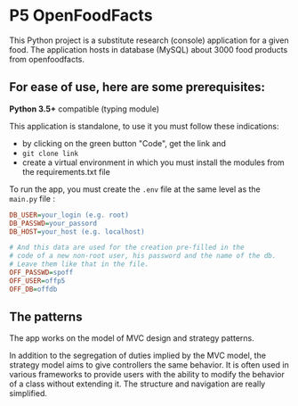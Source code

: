 # P5 OpenFoodFacts

This Python project is a substitute research (console) application for a given food.
The application hosts in database (MySQL) about 3000 food products from openfoodfacts.

## For ease of use, here are some prerequisites: 

**Python 3.5+** compatible (typing module)

This application is standalone, to use it you must follow these indications:
- by clicking on the green button "Code", get the link and
-  `git clone link`
-  create a virtual environment in which you must install the modules from the requirements.txt file

To run the app, you must create the `.env` file at the same level as the `main.py` file :
```ini
DB_USER=your_login (e.g. root)
DB_PASSWD=your_passord
DB_HOST=your_host (e.g. localhost)

# And this data are used for the creation pre-filled in the 
# code of a new non-root user, his password and the name of the db.
# Leave them like that in the file.
OFF_PASSWD=spoff
OFF_USER=offp5
OFF_DB=offdb
```



## The patterns

The app works on the model of MVC design and strategy patterns.

In addition to the segregation of duties implied by the MVC model, the strategy model aims to give controllers the same behavior.
It is often used in various frameworks to provide users with the ability to modify the behavior of a class without extending it. The structure and navigation are really simplified. 

